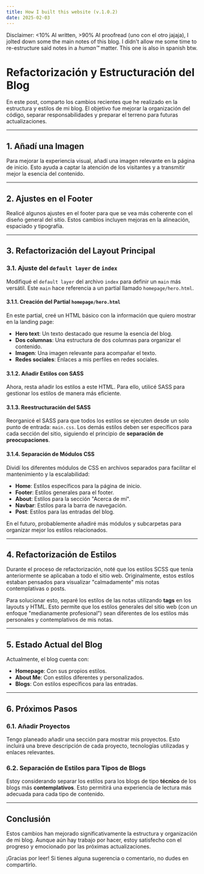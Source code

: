 ```yaml
---
title: How I built this website (v.1.0.2)
date: 2025-02-03
---
```

Disclaimer:  <10% AI written, >90% AI proofread (uno con el otro jajaja), I jolted down some the main notes of this blog. I didn't allow me some time to re-estructure said notes in a *human™* matter. This one is also in spanish btw.

# Refactorización y Estructuración del Blog

En este post, comparto los cambios recientes que he realizado en la estructura y estilos de mi blog. El objetivo fue mejorar la organización del código, separar responsabilidades y preparar el terreno para futuras actualizaciones.

---

## 1. Añadí una Imagen

Para mejorar la experiencia visual, añadí una imagen relevante en la página de inicio. Esto ayuda a captar la atención de los visitantes y a transmitir mejor la esencia del contenido.

---

## 2. Ajustes en el Footer

Realicé algunos ajustes en el footer para que se vea más coherente con el diseño general del sitio. Estos cambios incluyen mejoras en la alineación, espaciado y tipografía.

---

## 3. Refactorización del Layout Principal

### 3.1. Ajuste del `default layer` de `index`

Modifiqué el `default layer` del archivo `index` para definir un `main` más versátil. Este `main` hace referencia a un partial llamado `homepage/hero.html`.

#### 3.1.1. Creación del Partial `homepage/hero.html`

En este partial, creé un HTML básico con la información que quiero mostrar en la landing page:
- **Hero text**: Un texto destacado que resume la esencia del blog.
- **Dos columnas**: Una estructura de dos columnas para organizar el contenido.
- **Imagen**: Una imagen relevante para acompañar el texto.
- **Redes sociales**: Enlaces a mis perfiles en redes sociales.

#### 3.1.2. Añadir Estilos con SASS

Ahora, resta añadir los estilos a este HTML. Para ello, utilicé SASS para gestionar los estilos de manera más eficiente.

#### 3.1.3. Reestructuración del SASS

Reorganicé el SASS para que todos los estilos se ejecuten desde un solo punto de entrada: `main.css`. Los demás estilos deben ser específicos para cada sección del sitio, siguiendo el principio de **separación de preocupaciones**.

#### 3.1.4. Separación de Módulos CSS

Dividí los diferentes módulos de CSS en archivos separados para facilitar el mantenimiento y la escalabilidad:
- **Home**: Estilos específicos para la página de inicio.
- **Footer**: Estilos generales para el footer.
- **About**: Estilos para la sección "Acerca de mí".
- **Navbar**: Estilos para la barra de navegación.
- **Post**: Estilos para las entradas del blog.

En el futuro, probablemente añadiré más módulos y subcarpetas para organizar mejor los estilos relacionados.

---

## 4. Refactorización de Estilos

Durante el proceso de refactorización, noté que los estilos SCSS que tenía anteriormente se aplicaban a todo el sitio web. Originalmente, estos estilos estaban pensados para visualizar "calmadamente" mis notas contemplativas o posts.

Para solucionar esto, separé los estilos de las notas utilizando **tags** en los layouts y HTML. Esto permite que los estilos generales del sitio web (con un enfoque "medianamente profesional") sean diferentes de los estilos más personales y contemplativos de mis notas.

---

## 5. Estado Actual del Blog

Actualmente, el blog cuenta con:
- **Homepage**: Con sus propios estilos.
- **About Me**: Con estilos diferentes y personalizados.
- **Blogs**: Con estilos específicos para las entradas.

---

## 6. Próximos Pasos

### 6.1. Añadir Proyectos

Tengo planeado añadir una sección para mostrar mis proyectos. Esto incluirá una breve descripción de cada proyecto, tecnologías utilizadas y enlaces relevantes.

### 6.2. Separación de Estilos para Tipos de Blogs

Estoy considerando separar los estilos para los blogs de tipo **técnico** de los blogs más **contemplativos**. Esto permitirá una experiencia de lectura más adecuada para cada tipo de contenido.

---

## Conclusión

Estos cambios han mejorado significativamente la estructura y organización de mi blog. Aunque aún hay trabajo por hacer, estoy satisfecho con el progreso y emocionado por las próximas actualizaciones.

¡Gracias por leer! Si tienes alguna sugerencia o comentario, no dudes en compartirlo.